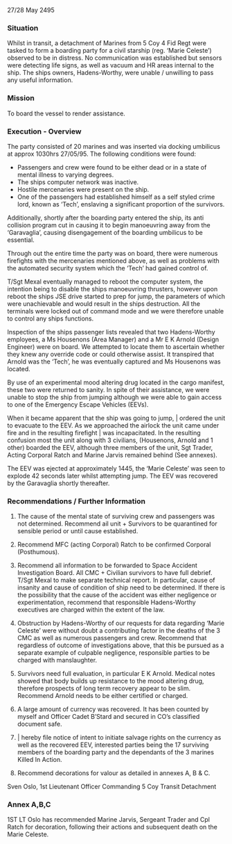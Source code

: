 27/28 May 2495

### Situation

Whilst in transit, a detachment of Marines from 5 Coy 4 Fid Regt were tasked to form a
boarding party for a civil starship (reg. ‘Marie Celeste’) observed to be in distress. No
communication was established but sensors were detecting life signs, as well as
vacuum and HR areas internal to the ship. The ships owners, Hadens-Worthy, were
unable / unwilling to pass any useful information.

### Mission

To board the vessel to render assistance.

### Execution - Overview

The party consisted of 20 marines and was inserted via docking umbilicus at approx
1030hrs 27/05/95. The following conditions were found:

* Passengers and crew were found to be either dead or in a state of
mental illness to varying degrees.
* The ships computer network was inactive.
* Hostile mercenaries were present on the ship.
* One of the passengers had established himself as a self styled crime
lord, known as ‘Tech’, enslaving a significant proportion of the
survivors.

Additionally, shortly after the boarding party entered the ship, its anti collision program
cut in causing it to begin manoeuvring away from the ‘Garavaglia’, causing
disengagement of the boarding umbilicus to be essential.

Through out the entire time the party was on board, there were numerous firefights with
the mercenaries mentioned above, as well as problems with the automated security
system which the ‘Tech’ had gained control of.

T/Sgt Mexal eventually managed to reboot the computer system, the intention being to
disable the ships manoeuvring thrusters, however upon reboot the ships JSE drive
started to prep for jump, the parameters of which were unachievable and would result in
the ships destruction. All the terminals were locked out of command mode and we were
therefore unable to control any ships functions.

Inspection of the ships passenger lists revealed that two Hadens-Worthy employees, a
Ms Housenons (Area Manager) and a Mr E K Arnold (Design Engineer) were on board.
We attempted to locate them to ascertain whether they knew any override code or could
otherwise assist. It transpired that Arnold was the ‘Tech’, he was eventually captured
and Ms Housenons was located.

By use of an experimental mood altering drug located in the cargo manifest, these two
were returned to sanity. In spite of their assistance, we were unable to stop the ship
from jumping although we were able to gain access to one of the Emergency Escape
Vehicles (EEVs).

When it became apparent that the ship was going to jump, | ordered the unit to
evacuate to the EEV. As we approached the airlock the unit came under fire and in the
resulting firefight | was incapacitated. In the resulting confusion most the unit along with
3 civilians, (Housenons, Arnold and 1 other) boarded the EEV, although three members
of the unit, Sgt Trader, Acting Corporal Ratch and Marine Jarvis remained behind (See
annexes).

The EEV was ejected at approximately 1445, the ‘Marie Celeste’ was seen to explode
42 seconds later whilst attempting jump. The EEV was recovered by the Garavaglia
shortly thereafter.

### Recommendations / Further Information

1. The cause of the mental state of surviving crew and passengers was
not determined. Recommend ail unit + Survivors to be
quarantined for sensible period or until cause established.

2. Recommend MFC (acting Corporal) Ratch to be confirmed Corporal
(Posthumous).

3. Recommend all information to be forwarded to Space Accident
Investigation Board. All CMC + Civilian survivors to have full
debrief. T/Sgt Mexal to make separate technical report. In
particular, cause of insanity and cause of condition of ship need
to be determined. If there is the possibility that the cause of the
accident was either negligence or experimentation, recommend
that responsible Hadens-Worthy executives are charged within
the extent of the law.

4. Obstruction by Hadens-Worthy of our requests for data regarding
‘Marie Celeste’ were without doubt a contributing factor in the
deaths of the 3 CMC as well as numerous passengers and
crew. Recommend that regardless of outcome of investigations
above, that this be pursued as a separate example of culpable
negligence, responsible parties to be charged with
manslaughter.

5. Survivors need full evaluation, in particular E K Arnold. Medical
notes showed that body builds up resistance to the mood
altering drug, therefore prospects of long term recovery appear
to be slim. Recommend Arnold needs to be either certified or
charged.

6. A large amount of currency was recovered. It has been counted by
myself and Officer Cadet B’Stard and secured in CO’s classified
document safe.

7. | hereby file notice of intent to initiate salvage rights on the currency
as well as the recovered EEV, interested parties being the 17
surviving members of the boarding party and the dependants of
the 3 marines Killed In Action.

8. Recommend decorations for valour as detailed in annexes A, B & C.

Sven Oslo, 1st Lieutenant
Officer Commanding 5 Coy Transit Detachment

### Annex A,B,C

1ST LT Oslo has recommended Marine Jarvis, Sergeant Trader and Cpl Ratch for
decoration, following their actions and subsequent death on the Marie Celeste.